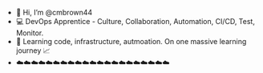- 👋 Hi, I’m @cmbrown44
-  :computer: DevOps Apprentice - Culture, Collaboration, Automation, CI/CD, Test, Monitor. 
- 👀 Learning code, infrastructure, autmoation. On one massive learning journey :chart_with_upwards_trend:
- :cloud::cloud::cloud::cloud::cloud::cloud::cloud::cloud::cloud::cloud::cloud::cloud::cloud::cloud::cloud::cloud::cloud::cloud::cloud::cloud::cloud:

<!---
cmbrown44/cmbrown44 is a ✨ special ✨ repository because its `README.md` (this file) appears on your GitHub profile.
You can click the Preview link to take a look at your changes.
--->

